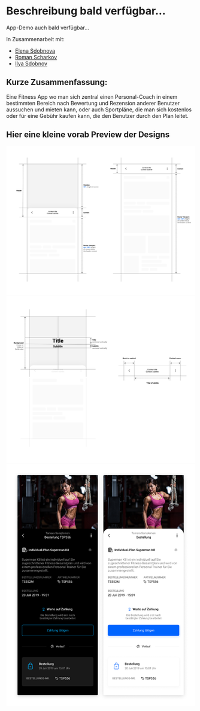 # Beschreibung bald verfügbar...
App-Demo auch bald verfügbar...

In Zusammenarbeit mit:
- [Elena Sdobnova](https://t.me/elenanike)
- [Roman Scharkov](https://github.com/romshark)
- [Ilya Sdobnov](https://www.linkedin.com/in/ilya-sdobnov-18a669137/)

## Kurze Zusammenfassung:
Eine Fitness App wo man sich zentral einen Personal-Coach in einem bestimmten Bereich nach Bewertung und Rezension anderer Benutzer aussuchen und mieten kann, oder auch Sportpläne, die man sich kostenlos oder für eine Gebühr kaufen kann, die den Benutzer durch den Plan leitet.

## Hier eine kleine vorab Preview der Designs
![FitCat App design concept #1](projects/fitcat_app/media/fitcat_app_design_concept.svg)
![FitCat App design concept #2](projects/fitcat_app/media/fitcat_app_design_concept_2.svg)
![FitCat App design concept #2](projects/fitcat_app/media/fitcat_app_design_concept_3.png)
